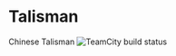 # Talisman
 Chinese Talisman
![TeamCity build status](http://tcdev.elyimg.pro/app/rest/builds/buildType:id:DubheTalisman_BuildTalisman/statusIcon.svg)
